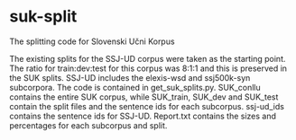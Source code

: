 # suk-split
The splitting code for Slovenski Učni Korpus

The existing splits for the SSJ-UD corpus were taken as the starting point. The ratio for train:dev:test for this corpus was 8:1:1 and this is preserved in the SUK splits. SSJ-UD includes the elexis-wsd and ssj500k-syn subcorpora. The code is contained in get_suk_splits.py. SUK_conllu contains the entire SUK corpus, while SUK_train, SUK_dev and SUK_test contain the split files and the sentence ids for each subcorpus. ssj-ud_ids contains the sentence ids for SSJ-UD. Report.txt contains the sizes and percentages for each subcorpus and split.
